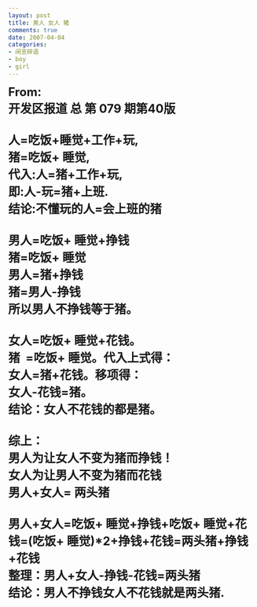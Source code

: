 ```yaml
---
layout: post
title: 男人 女人 猪
comments: true
date: 2007-04-04
categories:
- 闲言碎语
- boy
- girl
---
```


<p><span style="FONT-SIZE: 18pt"><strong>From:<br />开发区报道 总 第 079 期第40版<br /><br />人=吃饭+睡觉+工作+玩,<br />猪=吃饭+ 睡觉,<br />代入:人=猪+工作+玩,<br />即:人-玩=猪+上班.<br />结论:不懂玩的人=会上班的猪  <br /><br />男人=吃饭+ 睡觉+挣钱<br />猪=吃饭+ 睡觉<br />男人=猪+挣钱<br />猪=男人-挣钱<br />所以男人不挣钱等于猪。<br /> <br />女人=吃饭+ 睡觉+花钱。<br />猪  =吃饭+ 睡觉。代入上式得：<br />女人=猪+花钱。移项得：<br />女人-花钱=猪。<br />结论：女人不花钱的都是猪。 <br /><br />综上：<br />男人为让女人不变为猪而挣钱！<br />女人为让男人不变为猪而花钱<br />男人+女人= 两头猪<br /><br />男人+女人=吃饭+ 睡觉+挣钱+吃饭+ 睡觉+花钱=(吃饭+ 睡觉)*2+挣钱+花钱=两头猪+挣钱+花钱<br />整理：男人+女人-挣钱-花钱=两头猪<br />结论：男人不挣钱女人不花钱就是两头猪.</strong></span></p>				
